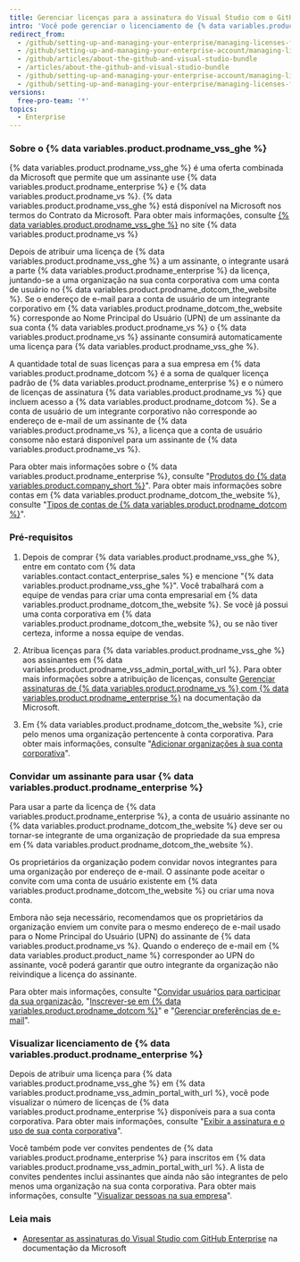 ```yaml
---
title: Gerenciar licenças para a assinatura do Visual Studio com o GitHub Enterprise
intro: 'Você pode gerenciar o licenciamento de {% data variables.product.prodname_enterprise %} para {% data variables.product.prodname_vss_ghe %}.'
redirect_from:
  - /github/setting-up-and-managing-your-enterprise/managing-licenses-for-the-github-enterprise-and-visual-studio-bundle
  - /github/setting-up-and-managing-your-enterprise-account/managing-licenses-for-the-github-enterprise-and-visual-studio-bundle
  - /github/articles/about-the-github-and-visual-studio-bundle
  - /articles/about-the-github-and-visual-studio-bundle
  - /github/setting-up-and-managing-your-enterprise-account/managing-licenses-for-visual-studio-subscription-with-github-enterprise
  - /github/setting-up-and-managing-your-enterprise/managing-licenses-for-visual-studio-subscription-with-github-enterprise
versions:
  free-pro-team: '*'
topics:
  - Enterprise
---
```


### Sobre o {% data variables.product.prodname_vss_ghe %}

{% data variables.product.prodname_vss_ghe %} é uma oferta combinada da Microsoft que permite que um assinante use {% data variables.product.prodname_enterprise %} e {% data variables.product.prodname_vs %}. {% data variables.product.prodname_vss_ghe %} está disponível na Microsoft nos termos do Contrato da Microsoft. Para obter mais informações, consulte [{% data variables.product.prodname_vss_ghe %}](https://visualstudio.microsoft.com/subscriptions/visual-studio-github/) no site {% data variables.product.prodname_vs %}

Depois de atribuir uma licença de {% data variables.product.prodname_vss_ghe %} a um assinante, o integrante usará a parte {% data variables.product.prodname_enterprise %} da licença, juntando-se a uma organização na sua conta corporativa com uma conta de usuário no {% data variables.product.prodname_dotcom_the_website %}. Se o endereço de e-mail para a conta de usuário de um integrante corporativo em {% data variables.product.prodname_dotcom_the_website %} corresponde ao Nome Principal do Usuário (UPN) de um assinante da sua conta {% data variables.product.prodname_vs %} o {% data variables.product.prodname_vs %} assinante consumirá automaticamente uma licença para {% data variables.product.prodname_vss_ghe %}.

A quantidade total de suas licenças para a sua empresa em {% data variables.product.prodname_dotcom %} é a soma de qualquer licença padrão de {% data variables.product.prodname_enterprise %} e o número de licenças de assinatura {% data variables.product.prodname_vs %} que incluem acesso a {% data variables.product.prodname_dotcom %}. Se a conta de usuário de um integrante corporativo não corresponde ao endereço de e-mail de um assinante de {% data variables.product.prodname_vs %}, a licença que a conta de usuário consome não estará disponível para um assinante de {% data variables.product.prodname_vs %}.

Para obter mais informações sobre o {% data variables.product.prodname_enterprise %}, consulte "[Produtos do {% data variables.product.company_short %}](/github/getting-started-with-github/githubs-products#github-enterprise)". Para obter mais informações sobre contas em {% data variables.product.prodname_dotcom_the_website %}, consulte "[Tipos de contas de {% data variables.product.prodname_dotcom %}](/github/getting-started-with-github/types-of-github-accounts)".

### Pré-requisitos

1. Depois de comprar {% data variables.product.prodname_vss_ghe %}, entre em contato com {% data variables.contact.contact_enterprise_sales %} e mencione "{% data variables.product.prodname_vss_ghe %}". Você trabalhará com a equipe de vendas para criar uma conta empresarial em {% data variables.product.prodname_dotcom_the_website %}. Se você já possui uma conta corporativa em {% data variables.product.prodname_dotcom_the_website %}, ou se não tiver certeza, informe a nossa equipe de vendas.

2. Atribua licenças para {% data variables.product.prodname_vss_ghe %} aos assinantes em {% data variables.product.prodname_vss_admin_portal_with_url %}. Para obter mais informações sobre a atribuição de licenças, consulte [Gerenciar assinaturas de {% data variables.product.prodname_vs %} com {% data variables.product.prodname_enterprise %}](https://docs.microsoft.com/visualstudio/subscriptions/assign-github) na documentação da Microsoft.

3. Em {% data variables.product.prodname_dotcom_the_website %}, crie pelo menos uma organização pertencente à conta corporativa. Para obter mais informações, consulte "[Adicionar organizações à sua conta corporativa](/github/setting-up-and-managing-your-enterprise/adding-organizations-to-your-enterprise-account)".

### Convidar um assinante para usar {% data variables.product.prodname_enterprise %}

Para usar a parte da licença de {% data variables.product.prodname_enterprise %}, a conta de usuário assinante no {% data variables.product.prodname_dotcom_the_website %} deve ser ou tornar-se integrante de uma organização de propriedade da sua empresa em {% data variables.product.prodname_dotcom_the_website %}.

Os proprietários da organização podem convidar novos integrantes para uma organização por endereço de e-mail. O assinante pode aceitar o convite com uma conta de usuário existente em {% data variables.product.prodname_dotcom_the_website %} ou criar uma nova conta.

Embora não seja necessário, recomendamos que os proprietários da organização enviem um convite para o mesmo endereço de e-mail usado para o Nome Principal do Usuário (UPN) do assinante de {% data variables.product.prodname_vs %}. Quando o endereço de e-mail em {% data variables.product.product_name %} corresponder ao UPN do assinante, você poderá garantir que outro integrante da organização não reivindique a licença do assinante.

Para obter mais informações, consulte "[Convidar usuários para participar da sua organização](/organizations/managing-membership-in-your-organization/inviting-users-to-join-your-organization), "[Inscrever-se em {% data variables.product.prodname_dotcom %}](/github/getting-started-with-github/signing-up-for-github)" e "[Gerenciar preferências de e-mail](/github/setting-up-and-managing-your-github-user-account/managing-email-preferences)".

### Visualizar licenciamento de {% data variables.product.prodname_enterprise %}

Depois de atribuir uma licença para {% data variables.product.prodname_vss_ghe %} em {% data variables.product.prodname_vss_admin_portal_with_url %}, você pode visualizar o número de licenças de {% data variables.product.prodname_enterprise %} disponíveis para a sua conta corporativa. Para obter mais informações, consulte "[Exibir a assinatura e o uso de sua conta corporativa](/github/setting-up-and-managing-your-enterprise/viewing-the-subscription-and-usage-for-your-enterprise-account)".

Você também pode ver convites pendentes de {% data variables.product.prodname_enterprise %} para inscritos em {% data variables.product.prodname_vss_admin_portal_with_url %}. A lista de convites pendentes inclui assinantes que ainda não são integrantes de pelo menos uma organização na sua conta corporativa. Para obter mais informações, consulte "[Visualizar pessoas na sua empresa](/github/setting-up-and-managing-your-enterprise/viewing-people-in-your-enterprise#viewing-members-and-outside-collaborators)".

### Leia mais

- [Apresentar as assinaturas do Visual Studio com GitHub Enterprise](https://docs.microsoft.com/visualstudio/subscriptions/access-github) na documentação da Microsoft

